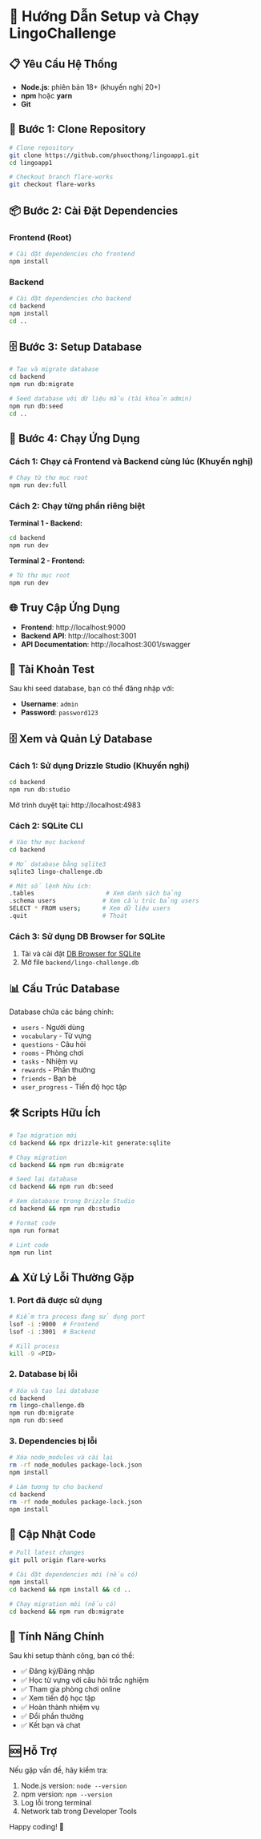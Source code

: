 # 🚀 Hướng Dẫn Setup và Chạy LingoChallenge

## 📋 Yêu Cầu Hệ Thống

- **Node.js**: phiên bản 18+ (khuyến nghị 20+)
- **npm** hoặc **yarn**
- **Git**

## 🔧 Bước 1: Clone Repository

```bash
# Clone repository
git clone https://github.com/phuocthong/lingoapp1.git
cd lingoapp1

# Checkout branch flare-works
git checkout flare-works
```

## 📦 Bước 2: Cài Đặt Dependencies

### Frontend (Root)
```bash
# Cài đặt dependencies cho frontend
npm install
```

### Backend
```bash
# Cài đặt dependencies cho backend
cd backend
npm install
cd ..
```

## 🗄️ Bước 3: Setup Database

```bash
# Tạo và migrate database
cd backend
npm run db:migrate

# Seed database với dữ liệu mẫu (tài khoản admin)
npm run db:seed
cd ..
```

## 🚀 Bước 4: Chạy Ứng Dụng

### Cách 1: Chạy cả Frontend và Backend cùng lúc (Khuyến nghị)
```bash
# Chạy từ thư mục root
npm run dev:full
```

### Cách 2: Chạy từng phần riêng biệt

**Terminal 1 - Backend:**
```bash
cd backend
npm run dev
```

**Terminal 2 - Frontend:**
```bash
# Từ thư mục root
npm run dev
```

## 🌐 Truy Cập Ứng Dụng

- **Frontend**: http://localhost:9000
- **Backend API**: http://localhost:3001
- **API Documentation**: http://localhost:3001/swagger

## 👤 Tài Khoản Test

Sau khi seed database, bạn có thể đăng nhập với:
- **Username**: `admin`
- **Password**: `password123`

## 🗄️ Xem và Quản Lý Database

### Cách 1: Sử dụng Drizzle Studio (Khuyến nghị)
```bash
cd backend
npm run db:studio
```
Mở trình duyệt tại: http://localhost:4983

### Cách 2: SQLite CLI
```bash
# Vào thư mục backend
cd backend

# Mở database bằng sqlite3
sqlite3 lingo-challenge.db

# Một số lệnh hữu ích:
.tables                    # Xem danh sách bảng
.schema users             # Xem cấu trúc bảng users
SELECT * FROM users;      # Xem dữ liệu users
.quit                     # Thoát
```

### Cách 3: Sử dụng DB Browser for SQLite
1. Tải và cài đặt [DB Browser for SQLite](https://sqlitebrowser.org/)
2. Mở file `backend/lingo-challenge.db`

## 📊 Cấu Trúc Database

Database chứa các bảng chính:
- `users` - Người dùng
- `vocabulary` - Từ vựng
- `questions` - Câu hỏi
- `rooms` - Phòng chơi
- `tasks` - Nhiệm vụ
- `rewards` - Phần thưởng
- `friends` - Bạn bè
- `user_progress` - Tiến độ học tập

## 🛠️ Scripts Hữu Ích

```bash
# Tạo migration mới
cd backend && npx drizzle-kit generate:sqlite

# Chạy migration
cd backend && npm run db:migrate

# Seed lại database
cd backend && npm run db:seed

# Xem database trong Drizzle Studio
cd backend && npm run db:studio

# Format code
npm run format

# Lint code
npm run lint
```

## ⚠️ Xử Lý Lỗi Thường Gặp

### 1. Port đã được sử dụng
```bash
# Kiểm tra process đang sử dụng port
lsof -i :9000  # Frontend
lsof -i :3001  # Backend

# Kill process
kill -9 <PID>
```

### 2. Database bị lỗi
```bash
# Xóa và tạo lại database
cd backend
rm lingo-challenge.db
npm run db:migrate
npm run db:seed
```

### 3. Dependencies bị lỗi
```bash
# Xóa node_modules và cài lại
rm -rf node_modules package-lock.json
npm install

# Làm tương tự cho backend
cd backend
rm -rf node_modules package-lock.json
npm install
```

## 🔄 Cập Nhật Code

```bash
# Pull latest changes
git pull origin flare-works

# Cài đặt dependencies mới (nếu có)
npm install
cd backend && npm install && cd ..

# Chạy migration mới (nếu có)
cd backend && npm run db:migrate
```

## 📱 Tính Năng Chính

Sau khi setup thành công, bạn có thể:
- ✅ Đăng ký/Đăng nhập
- ✅ Học từ vựng với câu hỏi trắc nghiệm
- ✅ Tham gia phòng chơi online
- ✅ Xem tiến độ học tập
- ✅ Hoàn thành nhiệm vụ
- ✅ Đổi phần thưởng
- ✅ Kết bạn và chat

## 🆘 Hỗ Trợ

Nếu gặp vấn đề, hãy kiểm tra:
1. Node.js version: `node --version`
2. npm version: `npm --version`
3. Log lỗi trong terminal
4. Network tab trong Developer Tools

Happy coding! 🎉
